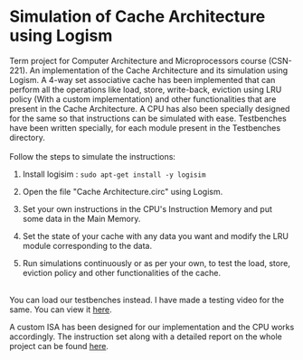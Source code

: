 # Simulation of Cache Architecture using Logism

Term project for Computer Architecture and Microprocessors course (CSN-221).
An implementation of the Cache Architecture and its simulation using Logism. A 4-way set associative cache has been implemented that can perform all the operations like load, store, write-back, eviction using LRU policy (With a custom implementation) and other functionalities that are present in the Cache Architecture. A CPU has also been specially designed for the same so that instructions can be simulated with ease. Testbenches have been written specially, for each module present in the Testbenches directory. <br /><br />Follow the steps to simulate the instructions:

1. Install logisim : `sudo apt-get install -y logisim`

2. Open the file "Cache Architecture.circ" using Logism.

3. Set your own instructions in the CPU's Instruction Memory and put some data in the Main Memory. 

4. Set the state of your cache with any data you want and modify the LRU module corresponding to the data.

5. Run simulations continuously or as per your own, to test the load, store, eviction policy and other functionalities of the cache.
<br /><br />

You can load our testbenches instead. I have made a testing video for the same. You can view it [here](https://drive.google.com/file/d/1V9qUWhlp0XXxJBrigg5sImXC9yEJt-I0/view?usp=sharing). <br />

A custom ISA has been designed for our implementation and the CPU works accordingly. The instruction set along with a detailed report on the whole project can be found [here](https://drive.google.com/file/d/1In-8y0naZhXg-n6M5aEMF7KRYrfs1o_H/view?usp=sharing).



